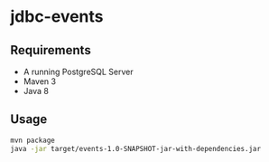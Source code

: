 # jdbc-events

## Requirements

* A running PostgreSQL Server
* Maven 3
* Java 8

## Usage

```sh
mvn package
java -jar target/events-1.0-SNAPSHOT-jar-with-dependencies.jar
```
